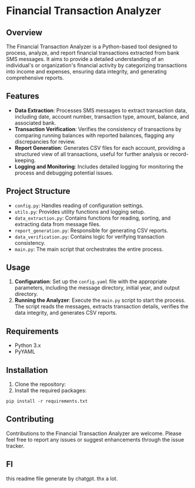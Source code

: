 # Financial Transaction Analyzer

## Overview

The Financial Transaction Analyzer is a Python-based tool designed to process, analyze, and report financial transactions extracted from bank SMS messages. It aims to provide a detailed understanding of an individual's or organization's financial activity by categorizing transactions into income and expenses, ensuring data integrity, and generating comprehensive reports.

## Features

- **Data Extraction**: Processes SMS messages to extract transaction data, including date, account number, transaction type, amount, balance, and associated bank.
- **Transaction Verification**: Verifies the consistency of transactions by comparing running balances with reported balances, flagging any discrepancies for review.
- **Report Generation**: Generates CSV files for each account, providing a structured view of all transactions, useful for further analysis or record-keeping.
- **Logging and Monitoring**: Includes detailed logging for monitoring the process and debugging potential issues.

## Project Structure

- `config.py`: Handles reading of configuration settings.
- `utils.py`: Provides utility functions and logging setup.
- `data_extraction.py`: Contains functions for reading, sorting, and extracting data from message files.
- `report_generation.py`: Responsible for generating CSV reports.
- `data_verification.py`: Contains logic for verifying transaction consistency.
- `main.py`: The main script that orchestrates the entire process.

## Usage

1. **Configuration**: Set up the `config.yaml` file with the appropriate parameters, including the message directory, initial year, and output directory.
2. **Running the Analyzer**: Execute the `main.py` script to start the process. The script reads the messages, extracts transaction details, verifies the data integrity, and generates CSV reports.

## Requirements

- Python 3.x
- PyYAML

## Installation

1. Clone the repository:
2. Install the required packages:

```shell
pip install -r requirements.txt
```

## Contributing

Contributions to the Financial Transaction Analyzer are welcome. Please feel free to report any issues or suggest enhancements through the issue tracker.

## FI

this readme file generate by chatgpt. thx a lot.